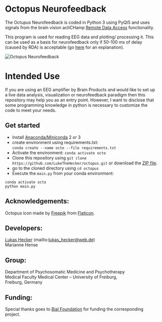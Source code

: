 # Octopus Neurofeedback

The Octupus Neurofeedback is coded in Python 3 using PyQt5 and uses signals from the brain vision actiCHamp [Remote Data Access](https://pressrelease.brainproducts.com/real-time-eeg/) functionality.

This program is used for reading EEG data and plotting/ processing it. This can be used as a basis for neurofeedback only if 50-100 ms of delay (caused by RDA) is acceptable (go [here](https://pressrelease.brainproducts.com/real-time-eeg/) for an explanation).

![Octopus Neurofeedback](https://github.com/LukeTheHecker/rda_libet/blob/master/assets/Octopuspic.png?raw=true)


# Intended Use
If you are using an EEG amplifier by Brain Products and would like to set up a live data analysis, visualization or neurofeedback paradigm then this repository may help you as an entry point. However, I want to disclose that some programming knowledge in python is necessary to customize the code to meet your needs. 

## Get started

* Install [Anaconda/Miniconda](https://www.anaconda.com/) 2 or 3
* create environment using requirements.txt:  
`conda create --name octo --file requirements.txt`
* Activate the environment: `conda activate octo`
* Clone this repository using `git clone https://github.com/LukeTheHecker/octopus.git` or download the [ZIP file](https://github.com/LukeTheHecker/octopus/archive/master.zip).
* go to the cloned directory using `cd octopus`
* Execute the `main.py` from your conda environment:

```
conda activate octo
python main.py
```

## Acknowledgements:  
Octopus icon made by [Freepik](https://www.flaticon.com/authors/freepik) from [Flaticon](https://www.flaticon.com/).

## Developers:
[Lukas Hecker](https://twitter.com/HeckerOfficial) (mailto:lukas_hecker@web.de)  
Marianne Hense

## Group:  
Department of Psychosomatic Medicine and Psychotherapy  
Medical Faculty Medical Center – University of Freiburg,    
Freiburg, Germany

## Funding:
Special thanks goes to [Bial Foundation](https://www.bial.com/com/bial-foundation/grants/) for funding the corresponding project.
